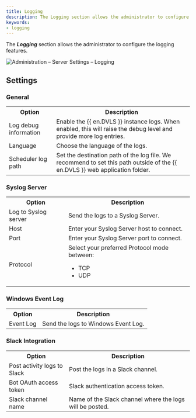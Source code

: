 ```yaml
---
title: Logging
description: The Logging section allows the administrator to configure the logging features.
keywords:
- logging
---
```

The ***Logging*** section allows the administrator to configure the logging features.

![Administration – Server Settings – Logging](https://webdevolutions.azureedge.net/docs/en/server/ServerOp8040.png)

## Settings

### General

<table>
	<tr>
		<th>
Option 
		</th>
		<th>
Description 
		</th>
	</tr>
	<tr>
		<td>
Log debug information 
		</td>
		<td>
Enable the {{ en.DVLS }} instance logs. When enabled, this will raise the debug level and provide more log entries. 
		</td>
	</tr>
	<tr>
		<td>
Language 
		</td>
		<td>
Choose the language of the logs. 
		</td>
	</tr>
	<tr>
		<td>
Scheduler log path 
		</td>
		<td>
Set the destination path of the log file. We recommend to set this path outside of the {{ en.DVLS }} web application folder. 
		</td>
	</tr>
</table>

### Syslog Server

<table>
	<tr>
		<th>
Option 
		</th>
		<th>
Description 
		</th>
	</tr>
	<tr>
		<td>
Log to Syslog server 
		</td>
		<td>
Send the logs to a Syslog Server. 
		</td>
	</tr>
	<tr>
		<td>
Host 
		</td>
		<td>
Enter your Syslog Server host to connect. 
		</td>
	</tr>
	<tr>
		<td>
Port 
		</td>
		<td>
Enter your Syslog Server port to connect. 
		</td>
	</tr>
	<tr>
		<td>
Protocol 
		</td>
		<td>
Select your preferred Protocol mode between:  

* TCP 
* UDP 
		</td>
	</tr>
</table>

### Windows Event Log

<table>
	<tr>
		<th>
Option 
		</th>
		<th>
Description 
		</th>
	</tr>
	<tr>
		<td>
Event Log 
		</td>
		<td>
Send the logs to Windows Event Log. 
		</td>
	</tr>
</table>

### Slack Integration

<table>
	<tr>
		<th>
Option 
		</th>
		<th>
Description 
		</th>
	</tr>
	<tr>
		<td>
Post activity logs to Slack 
		</td>
		<td>
Post the logs in a Slack channel. 
		</td>
	</tr>
	<tr>
		<td>
Bot OAuth access token 
		</td>
		<td>
Slack authentication access token. 
		</td>
	</tr>
	<tr>
		<td>
Slack channel name 
		</td>
		<td>
Name of the Slack channel where the logs will be posted. 
		</td>
	</tr>
</table>
